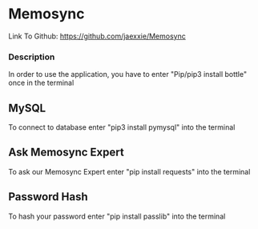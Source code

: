 # Memosync
Link To Github: https://github.com/jaexxie/Memosync
### Description ###
In order to use the application, you have to enter "Pip/pip3 install bottle" once in the terminal

## MySQL
To connect to database enter "pip3 install pymysql" into the terminal

## Ask Memosync Expert
To ask our Memosync Expert enter "pip install requests" into the terminal

## Password Hash
To hash your password enter "pip install passlib" into the terminal